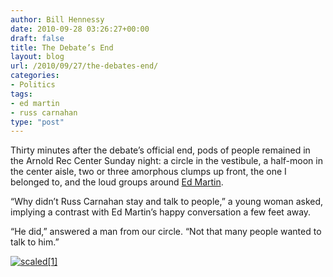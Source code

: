 ```yaml
---
author: Bill Hennessy
date: 2010-09-28 03:26:27+00:00
draft: false
title: The Debate’s End
layout: blog
url: /2010/09/27/the-debates-end/
categories:
- Politics
tags:
- ed martin
- russ carnahan
type: "post"
---
```


Thirty minutes after the debate’s official end, pods of people remained in the Arnold Rec Center Sunday night: a circle in the vestibule, a half-moon in the center aisle, two or three amorphous clumps up front, the one I belonged to, and the loud groups around [Ed Martin](https://edmartinforcongress.com/).

 

“Why didn’t Russ Carnahan stay and talk to people,” a young woman asked, implying a contrast with Ed Martin’s happy conversation a few feet away.

 

“He did,” answered a man from our circle. “Not that many people wanted to talk to him.”

 

[![scaled[1]](https://hennessysview.com/wp-content/uploads/2010/09/scaled1_thumb.png)
](https://hennessysview.com/wp-content/uploads/2010/09/scaled1.png)
